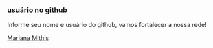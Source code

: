 ### usuário no github


Informe seu nome e usuário do github, vamos fortalecer a nossa rede!



[Mariana Mithis](https://github.com/Mariana-Mirthis)